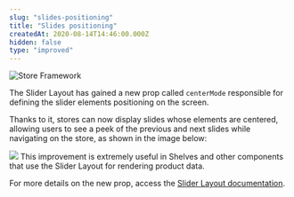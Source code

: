```yaml
---
slug: "slides-positioning"
title: "Slides positioning"
createdAt: 2020-08-14T14:46:00.000Z
hidden: false
type: "improved"
---
```


![Store Framework](https://cdn.jsdelivr.net/gh/vtexdocs/dev-portal-content@main/images/slides-positioning-0.png)

The Slider Layout has gained a new prop called `centerMode` responsible for defining the slider elements positioning on the screen.

Thanks to it, stores can now display slides whose elements are centered, allowing users to see a peek of the previous and next slides while navigating on the store, as shown in the image below:

![](https://cdn.jsdelivr.net/gh/vtexdocs/dev-portal-content@main/images/slides-positioning-1.png)
This improvement is extremely useful in Shelves and other components that use the Slider Layout for rendering product data.

For more details on the new prop, access the [Slider Layout documentation](https://developers.vtex.com/docs/apps/vtex.slider-layout).
